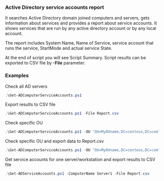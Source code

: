 ### Active Directory service accounts report
It searches Active Directory domain joined computers and servers, gets information about services and provides a report about service accounts. It shows services that are run by any active directory account or by any local account.

The report includes System Name, Name of Service, service account that runs the service, StartMode and actual service State.

At the end of script you will see Script Summary. Script results can be exported to CSV file by **-File** parameter.

### Examples
Check all AD servers
```powershell
.\Get-ADComputerServiceAccounts.ps1
```
Export results to CSV file
```powershell
.\Get-ADComputerServiceAccounts.ps1 -File Report.csv
```
Check specific OU
```powershell
.\Get-ADComputerServiceAccounts.ps1 -OU "OU=MyOUname,DC=contoso,DC=com"
```
Check specific OU and export data to Report.csv
```powershell
.\Get-ADComputerServiceAccounts.ps1 -OU "OU=MyOUname,DC=contoso,DC=com" -File Report.csv
```
Get service accounts for one server/workstation and export results to CSV file
```powershell
.\Get-ADServiceAccounts.ps1 -ComputerName Server1 -File Report.csv
```
